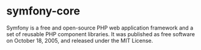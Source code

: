 # symfony-core
Symfony is a free and open-source PHP web application framework and a set of reusable PHP component libraries. It was published as free software on October 18, 2005, and released under the MIT License.
